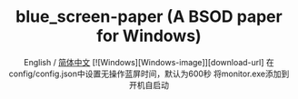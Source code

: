 <div align="center">

<h1 align="center">blue_screen-paper (A BSOD paper for Windows)</h1>

English / [简体中文](./README_CN.md)
[![Windows][Windows-image]][download-url]
在config/config.json中设置无操作蓝屏时间，默认为600秒
将monitor.exe添加到开机自启动
